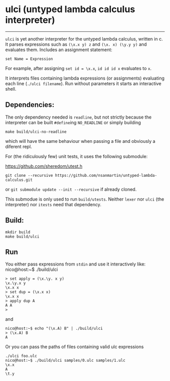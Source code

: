 # ulci (untyped lambda calculus interpreter)
------------------------------------------

`ulci` is yet another interpreter for the untyped lambda calculus, written in c.
It parses expressions such as `(\x.x y) z` and `(\x. x) (\y.y y)` and evaluates
them. Includes an assignment statement:


```
set Name = Expression
```


For example, after assigning `set id = \x.x`, `id id id x` evaluates to `x`.


It interprets files containing lambda expressions (or assignments) evaluating
each line (`./ulci filename`). Run without parameters it starts an 
interactive shell.


## Dependencies:

The only dependency needed is `readline`, but not strictly because the
interpreter can be built `#define`ing `NO_READLINE` or simply building
```
make build/ulci-no-readline
```

which will have the same behaviour when passing a file and obviously a diferent repl.


For (the ridiculously few) unit tests, it uses the following submodule:

https://github.com/sheredom/utest.h 

```
git clone --recursive https://github.com/nsanmartin/untyped-lambda-calculus.git
```

or `git submodule update --init --recursive` if already cloned.

This submodue is only used to run `build/utests`. Neither `lexer` nor `ulci` (the interpreter)
nor `itests` need that dependency.

## Build:


```
mkdir build
make build/ulci
```

## Run

You either pass expressions from `stdin` and use it interactively like:
nico@host:~$ ./build/ulci


```
> set apply = (\x.\y. x y)
\x.\y.x y
\x.x x
> set dup = (\x.x x)
\x.x x
> apply dup A
A A
>
```

and


```
nico@host:~$ echo "(\x.A) B" | ./build/ulci
> (\x.A) B
A
```


Or you can pass the paths of files containing valid ulc expressions

```
./ulci foo.ulc
nico@host:~$ ./build/ulci samples/0.ulc samples/1.ulc
\x.x
A
\t.y
```


